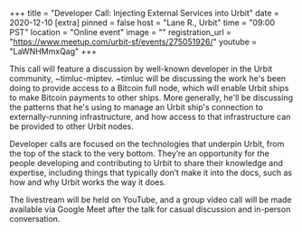 
+++
title = "Developer Call: Injecting External Services into Urbit"
date = 2020-12-10
[extra]
pinned = false
host = "Lane R., Urbit"
time = "09:00 PST"
location = "Online event"
image = ""
registration_url = "https://www.meetup.com/urbit-sf/events/275051926/"
youtube = "LaWNHMmxQag"
+++

This call will feature a discussion by well-known developer in the Urbit community, ~timluc-miptev. ~timluc will be discussing the work he's been doing to provide access to a Bitcoin full node, which will enable Urbit ships to make Bitcoin payments to other ships. More generally, he'll be discussing the patterns that he's using to manage an Urbit ship's connection to externally-running infrastructure, and how access to that infrastructure can be provided to other Urbit nodes.

Developer calls are focused on the technologies that underpin Urbit, from the top of the stack to the very bottom. They’re an opportunity for the people developing and contributing to Urbit to share their knowledge and expertise, including things that typically don’t make it into the docs, such as how and why Urbit works the way it does.

The livestream will be held on YouTube, and a group video call will be made available via Google Meet after the talk for casual discussion and in-person conversation. 
